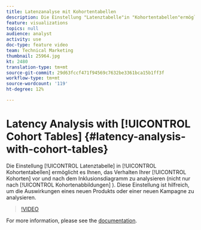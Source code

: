 ```yaml
---
title: Latenzanalyse mit Kohortentabellen
description: Die Einstellung "Latenztabelle"in "Kohortentabellen"ermöglicht es Ihnen, das Verhalten Ihrer Kohorten vor und nach dem Inklusionstempo zu analysieren (nicht nur nach den üblichen Kohortenabbildungen). Diese Einstellung ist hilfreich, um die Auswirkungen eines neuen Produkts oder einer neuen Kampagne zu analysieren.
feature: visualizations
topics: null
audience: analyst
activity: use
doc-type: feature video
team: Technical Marketing
thumbnail: 25964.jpg
kt: 2480
translation-type: tm+mt
source-git-commit: 29d63fccf471f94569c7632be3361bca15b1ff3f
workflow-type: tm+mt
source-wordcount: '119'
ht-degree: 12%

---
```



# Latency Analysis with [!UICONTROL Cohort Tables] {#latency-analysis-with-cohort-tables}

Die Einstellung [!UICONTROL Latenztabelle] in [!UICONTROL Kohortentabellen] ermöglicht es Ihnen, das Verhalten Ihrer [!UICONTROL Kohorten] vor und nach dem Inklusionsdiagramm zu analysieren (nicht nur nach [!UICONTROL Kohortenabbildungen] ). Diese Einstellung ist hilfreich, um die Auswirkungen eines neuen Produkts oder einer neuen Kampagne zu analysieren.

>[!VIDEO](https://video.tv.adobe.com/v/25964/?quality=12)

For more information, please see the [documentation](https://marketing.adobe.com/resources/help/de_DE/analytics/analysis-workspace/cohort_analysis.html).
